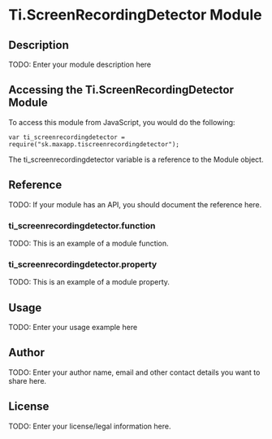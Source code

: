 # Ti.ScreenRecordingDetector Module

## Description

TODO: Enter your module description here

## Accessing the Ti.ScreenRecordingDetector Module

To access this module from JavaScript, you would do the following:

    var ti_screenrecordingdetector = require("sk.maxapp.tiscreenrecordingdetector");

The ti_screenrecordingdetector variable is a reference to the Module object.

## Reference

TODO: If your module has an API, you should document
the reference here.

### ti_screenrecordingdetector.function

TODO: This is an example of a module function.

### ti_screenrecordingdetector.property

TODO: This is an example of a module property.

## Usage

TODO: Enter your usage example here

## Author

TODO: Enter your author name, email and other contact
details you want to share here.

## License

TODO: Enter your license/legal information here.
